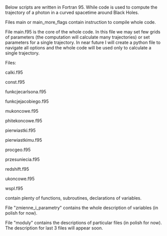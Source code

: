 Below scripts are written in Fortran 95. While code is used to compute the trajectory of a photon
in a curved spacetime around Black Holes.

Files main or main_more_flags contain instruction to compile whole code.

File main.f95 is the core of the whole code.
In this file we may set few grids of parameters (the computation will calculate many trajectories)
or set parameters for a single trajectory.
In near future I will create a python file to navigate all options and the whole code will be
used only to calculate a single trajectory.

Files:

calki.f95

const.f95

funkcjecarlsona.f95

funkcjejacobiego.f95

mukoncowe.f95

phitekoncowe.f95

pierwiastki.f95

pierwiastkimu.f95

procgeo.f95

przesuniecia.f95

redshift.f95

ukoncowe.f95

wspl.f95

contain plenty of functions, subroutines, declarations of variables.

File "zmienne_i_parametry" contains the whole description of variables (in polish for now).

File "moduly" contains the descriptions of particular files (in polish for now). The description
for last 3 files will appear soon.

